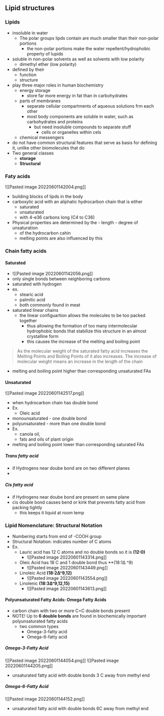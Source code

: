 ## Lipid structures
### Lipids
- insoluble in water
	- The polar groups lipds contain are much smaller than their non-polar portions
		- the non-polar portions make the water repellent/hydrophobic property of lupids
- soluble in non-polar solvents as well as solvents with low polarity
	- dimethyl ether (low polarity)
- defined by their
	- function
	- structure
- play three major roles in human biochemistry
	- energy storage
		- store far more energy in fat than in carbohydrates
	- parts of membranes 
		- separate cellular compartments of aqueous solutions frm each other
		- most body components are soluble in water, such as carbohydrates and proteins
			- but need insoluble compounds to separate stuff
				- cells or organelles within cels
	- chemical messengers
- do not have common structural features that serve as basis for defining it, unlike other biomolecules that do
- Two general classes
	- **storage**
	- **Structural**

### Faty acids
![[Pasted image 20220601142004.png]]
- building blocks of lipds in the body
- carboxylic acid with an aliphatic hydrocarbon chain that is either
	- saturated
	- unsaturated
	- with 4-e36 carbons long (C4 to C36)
- Physical properties are determined by the
		- length
		- degree of unsaturation 
	- of the hydrocarbon cahin
	- melting points are also influenced by this

### Chain fatty acids
#### Saturated
- ![[Pasted image 20220601142056.png]]
- only single bonds between neighboring carbons
- saturated with hydrogen
- ex.
	- stearic acid
	- palmitic acid
	- both commonly found in meat
- saturated linear chains 
	- the linear configuartion allows the molecules to be too packed together
		- thus allowing the formation of too many intermolecular hydrophobic bonds that stabilize this structure in an almost crystalline form
		- this causes the increase of the melting and boiling point

> As the molecular weight of the saturated fatty acid increases the Melting Points and Boiling Points of it also increases. 
> The increase of molecular weight means an increase in the length of the chain
- melting and boiling point higher than corresponding unsaturated FAs
#### Unsaturated
![[Pasted image 20220601142517.png]]
- when hydrocarbon chain has double bond
- Ex.
	- Oleic acid
- monounsaturated - one double bond
- polyunsaturated - more than one double bond
- Ex.
	- canola oil,
	- fats and oils of plant origin
- melting and boiling point lower than corresponding saturated FAs


##### Trans fatty acid
- if Hydrogens near doube bond are on two different planes
- 
##### Cis fatty acid
- if Hydrogens near doube bond are present on same plane
- cis double bond causes bend or kink that prevents fatty acid from packing tightly 
	- this keeps it liquid at room temp




### Lipid Nomenclature: Structural Notation
- Numbering starts from end of -COOH group
- Structural Notation: indicates number of C atoms
- Ex. 
	- Lauric acid has 12 C atoms and no double bonds so it is **(12:0)**
		- ![[Pasted image 20220601143314.png]]
	- Oleic Acid has 18 C and 1 double bond thus **(18:1Δ ^9)
		- ![[Pasted image 20220601143449.png]]
	- Linoleic Acid **(18:2Δ^9,12)**
		- ![[Pasted image 20220601143554.png]]
	- Linolenic **(18:3Δ^9,12,15)**
		- ![[Pasted image 20220601143613.png]]

#### Polyunsaturated Fatty Acids: Omega Fatty Acids
- carbon chain with two or more C=C double bonds present
- NOTE! Up to **6 double bonds** are found in biochemically important polyunsaturated fatty acids
	- two common types
		- Omega-3-fatty acid
		- Omega-6-fatty acid

##### Omega-3-Fatty Acid
![[Pasted image 20220601144054.png]]
![[Pasted image 20220601144205.png]]
- unsaturated fatty acid with double bonds 3 C away from methyl end

##### Omega-6-Fatty Acid
![[Pasted image 20220601144152.png]]
- unsaturated fatty acid with double bonds 6C away from methyl end

